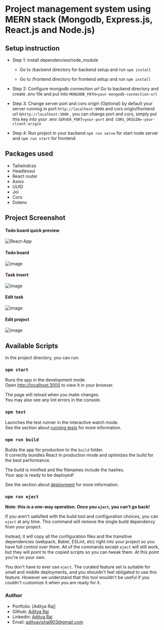 # Project management system using MERN stack (Mongodb, Express.js, React.js and Node.js) 



## Setup instruction

- Step 1: install dependencies/node_module
  - Go to /backend directory for backend setup and run `npm install`

  - Go to /frontend directory for frontend setup and run `npm install`

- Step 2: Configure mongodb connection url
Go to backend directory and create .env file 
and put into `MONGODB_PATH=your-mongodb-connection-url`

- Step 3:  Change server port and cors origin (Optional)
by default your server running in port `http://localhost:9000` and cors origin/frontend url is`http://localhost:3000` , you can change port and cors, simply put this key into your .env
`SERVER_PORT=your-port` and` CORS_ORIGIN=-your-client-origin`

- Step 4: Run project
in your backend `npm run serve` for start node server and `npm run start` for frontend

## Packages used
- Tailwindcss
- Headlessui
- React router
- Axios
- UUID
- Joi
- Cors
- Dotenv


## Project Screenshot
#### Todo board quick preview
![React-App](https://user-images.githubusercontent.com/96901635/191009449-0083044c-c961-45cd-9da4-7184289b9573.gif)
#### Todo board
![image](https://user-images.githubusercontent.com/96901635/191006996-0c185cdd-5834-47c6-8927-2e7d539866a7.png)
#### Task insert
![image](https://user-images.githubusercontent.com/96901635/191007092-eb25cfc8-c056-4be2-a898-00ad29d65785.png)
#### Edit task
![image](https://user-images.githubusercontent.com/96901635/191008217-6a0175e6-d5a9-4d98-8951-4a528d2bef99.png)
#### Edit project
![image](https://user-images.githubusercontent.com/96901635/191008043-8c9113a1-700f-42bb-9f87-e68db159c4dc.png)




## Available Scripts

In the project directory, you can run:

### `npm start`

Runs the app in the development mode.\
Open [http://localhost:3000](http://localhost:3000) to view it in your browser.

The page will reload when you make changes.\
You may also see any lint errors in the console.

### `npm test`

Launches the test runner in the interactive watch mode.\
See the section about [running tests](https://facebook.github.io/create-react-app/docs/running-tests) for more information.

### `npm run build`

Builds the app for production to the `build` folder.\
It correctly bundles React in production mode and optimizes the build for the best performance.

The build is minified and the filenames include the hashes.\
Your app is ready to be deployed!

See the section about [deployment](https://facebook.github.io/create-react-app/docs/deployment) for more information.

### `npm run eject`

**Note: this is a one-way operation. Once you `eject`, you can't go back!**

If you aren't satisfied with the build tool and configuration choices, you can `eject` at any time. This command will remove the single build dependency from your project.

Instead, it will copy all the configuration files and the transitive dependencies (webpack, Babel, ESLint, etc) right into your project so you have full control over them. All of the commands except `eject` will still work, but they will point to the copied scripts so you can tweak them. At this point you're on your own.

You don't have to ever use `eject`. The curated feature set is suitable for small and middle deployments, and you shouldn't feel obligated to use this feature. However we understand that this tool wouldn't be useful if you couldn't customize it when you are ready for it.

### Author
- Portfolio: [Aditya Raj]
- Github: [Aditya Raj](https://github.com/RajAditya01)
- Linkedin: [Aditya Raj](https://www.linkedin.com/in/aditya-raj-aa923721a/)
- Email: [adityavishal903@gmail.com](mailto:adityavishal903@gmail.com)
